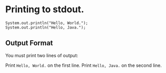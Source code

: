 # Printing to stdout.

```
System.out.println("Hello, World.");
System.out.println("Hello, Java.");
```
## Output Format

You must print two lines of output:

Print `Hello, World.` on the first line.
Print `Hello, Java.` on the second line.
